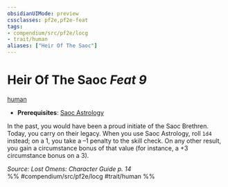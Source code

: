```yaml
---
obsidianUIMode: preview
cssclasses: pf2e,pf2e-feat
tags:
- compendium/src/pf2e/locg
- trait/human
aliases: ["Heir Of The Saoc"]
---
```

# Heir Of The Saoc  *Feat 9*  
[human](rules/traits/human.md "Human Ancestry & Heritage Trait")  

- **Prerequisites**: [Saoc Astrology](compendium/feats/saoc-astrology-locg.md)

In the past, you would have been a proud initiate of the Saoc Brethren. Today, you carry on their legacy. When you use Saoc Astrology, roll `1d4` instead; on a 1, you take a –1 penalty to the skill check. On any other result, you gain a circumstance bonus of that value (for instance, a +3 circumstance bonus on a 3).

*Source: Lost Omens: Character Guide p. 14*  
%% #compendium/src/pf2e/locg #trait/human %%